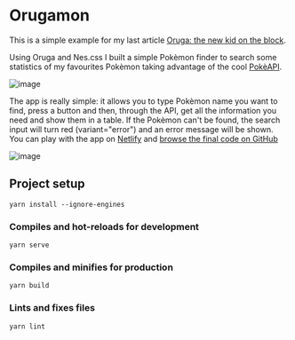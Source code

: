 # Orugamon

This is a simple example for my last article [Oruga: the new kid on the block](https://dev.to/astagi/oruga-the-new-kid-on-the-block-1n55).

Using Oruga and Nes.css I built a simple Pokèmon finder to search some statistics of my favourites Pokèmon taking advantage of the cool [PokèAPI](https://pokeapi.co/). 

![image](https://dev-to-uploads.s3.amazonaws.com/uploads/articles/3n28nt2cgdlahxvl3rna.png) 

The app is really simple: it allows you to type Pokèmon name you want to find, press a button and then, through the API, get all the information you need and show them in a table. If the Pokèmon can't be found, the search input will turn red (variant="error") and an error message will be shown. You can play with the app on [Netlify](https://happy-mestorf-628bac.netlify.app/) and [browse the final code on GitHub](https://github.com/astagi/orugamon)

![image](https://dev-to-uploads.s3.amazonaws.com/uploads/articles/hyd7rwbj6e49818vuxg8.png) 


## Project setup
```
yarn install --ignore-engines
```

### Compiles and hot-reloads for development
```
yarn serve
```

### Compiles and minifies for production
```
yarn build
```

### Lints and fixes files
```
yarn lint
```
